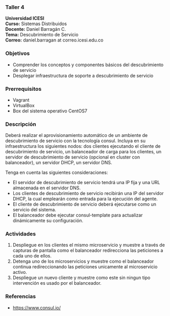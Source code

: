 ### Taller 4
**Universidad ICESI**  
**Curso:** Sistemas Distribuidos  
**Docente:** Daniel Barragán C.  
**Tema:** Descubrimiento de Servicio  
**Correo:** daniel.barragan at correo.icesi.edu.co

### Objetivos
* Comprender los conceptos y componentes básicos del descubrimiento de servicio
* Desplegar infraestructura de soporte a descubrimiento de servicio

### Prerrequisitos
* Vagrant
* VirtualBox
* Box del sistema operativo CentOS7

### Descripción
Deberá realizar el aprovisionamiento automático de un ambiente de descubrimiento de servicio con la tecnología consul. Incluya en su infraestructura los siguientes nodos: dos clientes ejecutando el cliente de descubrimiento de servicio,  un balanceador de carga para los clientes, un servidor de descubrimiento de servicio (opcional en cluster con balanceador), un servidor DHCP, un servidor DNS.

Tenga en cuenta las siguientes consideraciones:
* El servidor de descubrimiento de servicio tendrá una IP fija y una URL almacenada en el servidor DNS.
* Los clientes de descubrimiento de servicio recibirán una IP del servidor DHCP, la cual emplearán como entrada para la ejecución del agente.
* El cliente de descubrimiento de servicio deberá ejecutarse como un servicio del sistema.
* El balanceador debe ejecutar consul-template para actualizar dinámicamente su configuración.

### Actividades

1. Despliegue en los clientes el mismo microservicio y muestre a través de capturas de pantalla como el balanceador redirecciona las peticiones a cada uno de ellos.
2. Detenga uno de los microservicios y muestre como el balanceador continua redireccionando las peticiones unicamente al microservicio activo.
3. Despliegue un nuevo cliente y muestre como este sin ningun tipo intervención es usado por el balanceador.

### Referencias
* https://www.consul.io/
